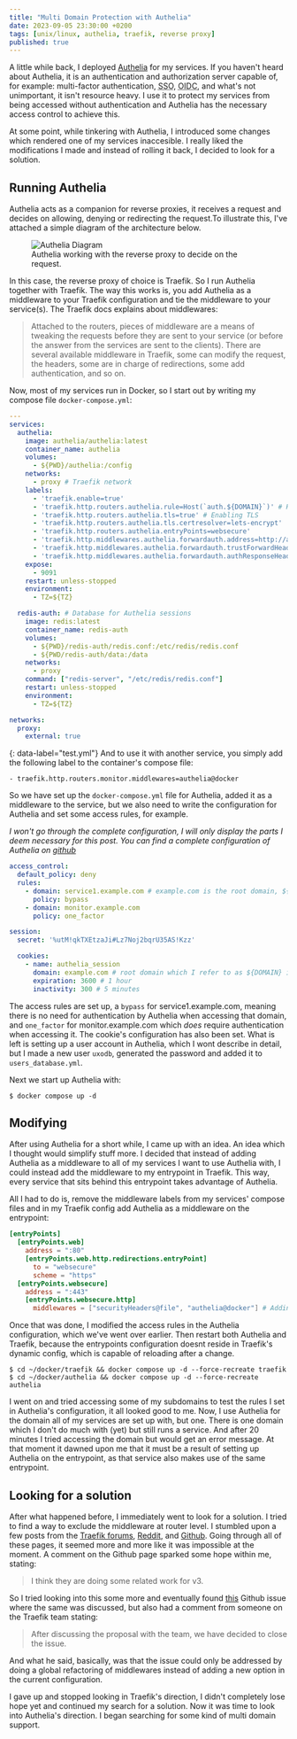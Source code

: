```yaml
---
title: "Multi Domain Protection with Authelia"
date: 2023-09-05 23:30:00 +0200
tags: [unix/linux, authelia, traefik, reverse proxy]
published: true
---
```


A little while back, I deployed <a href="https://www.authelia.com" target="_blank" rel="noopener">Authelia</a> for my services. If you haven't heard about Authelia, it is an authentication and authorization server capable of, for example: multi-factor authentication, <abbr title="Single sign-on">SSO</abbr>, <abbr title="OpenID Connect">OIDC</abbr>, and what's not unimportant, it isn't resource heavy. I use it to protect my services from being accessed without authentication and Authelia has the necessary access control to achieve this. 

At some point, while tinkering with Authelia, I introduced some changes which rendered one of my services inaccesible. I really liked the modifications I made and instead of rolling it back, I decided to look for a solution.

## Running Authelia
Authelia acts as a companion for reverse proxies, it receives a request and decides on allowing, denying or redirecting the request.To illustrate this, I've attached a simple diagram of the architecture below.
<figure>
<img src="/authelia-multi-domain/authelia-proxy.png" alt="Authelia Diagram">
<figcaption>Authelia working with the reverse proxy to decide on the request. </figcaption>
</figure>

In this case, the reverse proxy of choice is Traefik. So I run Authelia together with Traefik. The way this works is, you add Authelia as a middleware to your Traefik configuration and tie the middleware to your service(s). The Traefik docs explains about middlewares:
>Attached to the routers, pieces of middleware are a means of tweaking the requests before they are sent to your service (or before the answer from the services are sent to the clients). There are several available middleware in Traefik, some can modify the request, the headers, some are in charge of redirections, some add authentication, and so on.

Now, most of my services run in Docker, so I start out by writing my compose file `docker-compose.yml`:

```yaml
---
services:
  authelia:
    image: authelia/authelia:latest
    container_name: authelia
    volumes:
      - ${PWD}/authelia:/config
    networks:
      - proxy # Traefik network
    labels:
      - 'traefik.enable=true'
      - 'traefik.http.routers.authelia.rule=Host(`auth.${DOMAIN}`)' # Host for service
      - 'traefik.http.routers.authelia.tls=true' # Enabling TLS
      - 'traefik.http.routers.authelia.tls.certresolver=lets-encrypt'
      - 'traefik.http.routers.authelia.entryPoints=websecure'
      - 'traefik.http.middlewares.authelia.forwardauth.address=http://authelia:9091/api/verify?rd=https://auth.${DOMAIN}' # Setting up the middleware
      - 'traefik.http.middlewares.authelia.forwardauth.trustForwardHeader=true'
      - 'traefik.http.middlewares.authelia.forwardauth.authResponseHeaders=Remote-User,Remote-Groups,Remote-Name,Remote-Email'
    expose:
      - 9091
    restart: unless-stopped
    environment:
      - TZ=${TZ}

  redis-auth: # Database for Authelia sessions
    image: redis:latest
    container_name: redis-auth
    volumes:
      - ${PWD}/redis-auth/redis.conf:/etc/redis/redis.conf
      - ${PWD/redis-auth/data:/data
    networks:
      - proxy
    command: ["redis-server", "/etc/redis/redis.conf"]
    restart: unless-stopped
    environment:
      - TZ=${TZ}

networks:
  proxy:
    external: true
```
{: data-label="test.yml"}
And to use it with another service, you simply add the following label to the container's compose file:
```
- traefik.http.routers.monitor.middlewares=authelia@docker
```
So we have set up the `docker-compose.yml` file for Authelia, added it as a middleware to the service, but we also need to write the configuration for Authelia and set some access rules, for example. 

*I won't go through the complete configuration, I will only display the parts I deem necessary for this post. You can find a complete configuration of Authelia on <a href="https://github.com/authelia/authelia" target="_blank" rel="noopener">github</a>*
```yaml
access_control:
  default_policy: deny
  rules:
    - domain: service1.example.com # example.com is the root domain, ${DOMAIN} in docker-compose.yml
      policy: bypass
    - domain: monitor.example.com
      policy: one_factor

session:
  secret: '%utM!qkTXEtzaJi#Lz7Noj2bqrU35AS!Kzz'

  cookies:
    - name: authelia_session
      domain: example.com # root domain which I refer to as ${DOMAIN} in docker-compose.yml
      expiration: 3600 # 1 hour
      inactivity: 300 # 5 minutes
```
The access rules are set up, a `bypass` for service1.example.com, meaning there is no need for authentication by Authelia when accessing that domain, and `one_factor` for monitor.example.com which *does* require authentication when accessing it. The cookie's configuration has also been set. What is left is setting up a user account in Authelia, which I wont describe in detail, but I made a new user `uxodb`, generated the password and added it to `users_database.yml`.

Next we start up Authelia with:
```console
$ docker compose up -d
```
## Modifying 

After using Authelia for a short while, I came up with an idea. An idea which I thought would simplify stuff more. I decided that instead of adding Authelia as a middleware to all of my services I want to use Authelia with, I could instead add the middleware to my entrypoint in Traefik. This way, every service that sits behind this entrypoint takes advantage of Authelia.

All I had to do is, remove the middleware labels from my services' compose files and in my Traefik config add Authelia as a middleware on the entrypoint:
```toml
[entryPoints]
  [entryPoints.web]
    address = ":80"
    [entryPoints.web.http.redirections.entryPoint]
      to = "websecure"
      scheme = "https"
  [entryPoints.websecure]
    address = ":443"
    [entryPoints.websecure.http]
      middlewares = ["securityHeaders@file", "authelia@docker"] # Adding the Authelia middleware
```
Once that was done, I modified the access rules in the Authelia configuration, which we've went over earlier. Then restart both Authelia and Traefik, because the entrypoints configuration doesnt reside in Traefik's dynamic config, which is capable of reloading after a change.
```console
$ cd ~/docker/traefik && docker compose up -d --force-recreate traefik
$ cd ~/docker/authelia && docker compose up -d --force-recreate authelia
```
I went on and tried accessing some of my subdomains to test the rules I set in Authelia's configuration, it all looked good to me. Now, I use Authelia for the domain all of my services are set up with, but one. There is one domain which I don't do much with (yet) but still runs a service. And after 20 minutes I tried accessing the domain but would get an error message. At that moment it dawned upon me that it must be a result of setting up Authelia on the entrypoint, as that service also makes use of the same entrypoint.

## Looking for a solution
After what happened before, I immediately went to look for a solution. I tried to find a way to exclude the middleware at router level. I stumbled upon a few posts from the <a href="https://community.traefik.io/t/how-to-overwrite-middleware-headers-attached-to-the-entrypoint/16698" target="_blank" rel="noopener">Traefik forums</a>, <a href="https://www.reddit.com/r/Traefik/comments/hqmpz5/how_to_negateremove_a_default_middleware/" target="_blank" rel="noopener">Reddit,</a> and <a href="https://github.com/traefik/traefik/issues/5630" target="_blank" rel="noopener">Github</a>. Going through all of these pages, it seemed more and more like it was impossible at the moment. A comment on the Github page sparked some hope within me, stating:
>I think they are doing some related work for v3.

So I tried looking into this some more and eventually found <a href="https://github.com/traefik/traefik/issues/8654" target="_blank" rel="noopener">this</a> Github issue where the same was discussed, but also had a comment from someone on the Traefik team stating:
>After discussing the proposal with the team, we have decided to close the issue.

And what he said, basically, was that the issue could only be addressed by doing a global refactoring of middlewares instead of adding a new option in the current configuration.

I gave up and stopped looking in Traefik's direction, I didn't completely lose hope yet and continued my search for a solution. Now it was time to look into Authelia's direction. I began searching for some kind of multi domain support.

